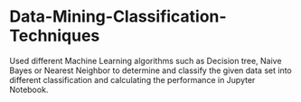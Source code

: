 # Data-Mining-Classification-Techniques
Used different Machine Learning algorithms such as Decision tree, Naive Bayes or Nearest Neighbor to determine and classify the given data set into different classification and calculating the performance in Jupyter Notebook.
